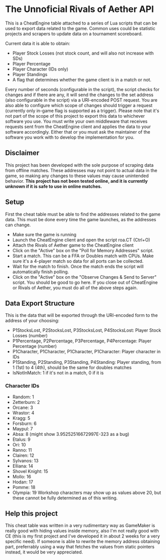 # The Unnoficial Rivals of Aether API
This is a CheatEngine table attached to a series of Lua scripts that can be used to export data related to the game.
Common uses could be statistic projects and scrapers to update data on a tournament scoreboard.

Current data it is able to obtain:
- Player Stock Losses (not stock count, and will also not increase with SDs)
- Player Percentage
- Player Character (IDs only)
- Player Standings
- A flag that determines whether the game client is in a match or not.

Every number of seconds (configurable in the script), the script checks for changes and if there are any, it will send the changes to the set address (also configurable in the script) via a URI-encoded POST request.
You are also able to configure which scope of changes should trigger a request (currently only in-game flag is supported as a trigger).
Please note that it's not part of the scope of this project to export this data to whichever software you use. You must write your own middleware that receives requests sent from the CheatEngine client and applies the data to your software accordingly. Either that or you must ask the maintainer of the software you work with to develop the implementation for you.

## Disclaimer
This project has been developed with the sole purpose of scraping data from offline matches. These addresses may not point to actual data in the game, so making any changes to these values may cause unintended behavior.
**This project has not been tested online, and it is currently unknown if it is safe to use in online matches.**

## Setup
First the cheat table must be able to find the addresses related to the game data. This must be done every time the game launches, as the addresses can change.
- Make sure the game is running
- Launch the CheatEngine client and open the script roa.CT (Ctrl+O)
- Attach the Rivals of Aether game to the CheatEngine client
- Click on the "Active" box on the "Poll for Memory Addresses" script.
- Start a match. This can be a FFA or Doubles match with CPUs. Make sure it's a 4-player match so data for all ports can be collected.
- Wait for the match to finish. Once the match ends the script will automatically finish polling.
- Click on the "Active" box on the "Observe Changes & Send to Server" script. You should be good to go here.
If you close out of CheatEngine or Rivals of Aether, you must do all of the above steps again.

## Data Export Structure
This is the data that will be exported through the URI-encoded form to the address of your choosing:
- P1StocksLost, P2StocksLost, P3StocksLost, P4StocksLost: Player Stock Losses (number)
- P1Percentage, P2Percentage, P3Percentage, P4Percentage: Player Percentage (number)
- P1Character, P1Character, P1Character, P1Character: Player character in IDs
- P1Standing, P2Standing, P3Standing, P4Standing: Player standing, from 1 (1st) to 4 (4th), should be the same for doubles matches
- IsNotInMatch: 1 if it's not in a match, 0 if it is

### Character IDs
- Random: 1
- Zetterburn: 2
- Orcane: 3
- Wrastor: 4
- Kragg: 5
- Forsburn: 6
- Maypul: 7
- Absa: 8 (might show 3.95252516672997E-323 as a bug)
- Etalus: 9
- Ori: 10
- Ranno: 11
- Clairen: 12
- Sylvanos: 13
- Elliana: 14
- Shovel Knight: 15
- Mollo: 16
- Hodan: 17
- Pomme: 18
- Olympia: 19
Workshop characters may show up as values above 20, but these cannot be fully determined as of this writing.

## Help this project
This cheat table was written in a very rudimentary way as GameMaker is really good with hiding values inside memory, also I'm not really good with CE (this is my first project and I've developed it in about 2 weeks for a very specific need). If someone is able to rewrite the memory address obtaining part, preferrably using a way that fetches the values from static pointers instead, it would be very appreciated.
